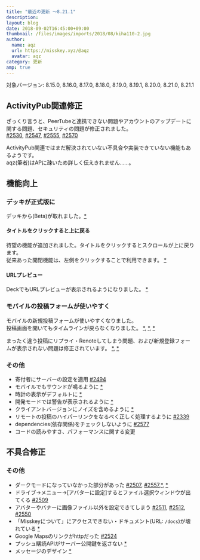 ```yaml
---
title: "最近の更新 ～8.21.1"
description: 
layout: blog
date: 2018-09-02T16:45:00+09:00
thumbnail: /files/images/imports/2018/08/kiha110-2.jpg
author:
  name: aqz
  url: https://misskey.xyz/@aqz
  avatar: aqz
category: 更新
amp: true
---
```

対象バージョン: 8.15.0, 8.16.0, 8.17.0, 8.18.0, 8.19.0, 8.19.1, 8.20.0, 8.21.0, 8.21.1

## ActivityPub関連修正
ざっくり言うと、PeerTubeと連携できない問題やアカウントのアップデートに関する問題、セキュリティの問題が修正されました。  
[#2530](https://github.com/syuilo/misskey/pull/2530), [#2547](https://github.com/syuilo/misskey/pull/2547), [#2555](https://github.com/syuilo/misskey/pull/2555), [#2570](https://github.com/syuilo/misskey/pull/2570)

ActivityPub関連ではまだ解決されていない不具合や実装できていない機能もあるようです。  
aqz(筆者)はAPに疎いため詳しく伝えきれません……。

## 機能向上
### デッキが正式版に
デッキから(Beta)が取れました。[*](https://github.com/syuilo/misskey/commit/e50fa4762dea5dd802dd8a1abbd94ffce7bfb444)

#### タイトルをクリックすると上に戻る
待望の機能が追加されました。タイトルをクリックするとスクロールが上に戻ります。  
従来あった開閉機能は、左側をクリックすることで利用できます。 [*](https://github.com/syuilo/misskey/commit/bffb9a5c451260b9b6b67df4972e28b895319825)

#### URLプレビュー
DeckでもURLプレビューが表示されるようになりました。 [*](https://github.com/syuilo/misskey/commit/488bbc96510990afeb9afe3ce5e68e001d514e3e)

### モバイルの投稿フォームが使いやすく
モバイルの新規投稿フォームが使いやすくなりました。  
投稿画面を開いてもタイムラインが戻らなくなりました。 [*](https://github.com/syuilo/misskey/commit/6819eb3b4da43665de8e159d774b3f2325ddfe0b), [*](https://github.com/syuilo/misskey/commit/7559b8da6c1b3c1bebd0355891d788f11bafa4ea), [*](https://github.com/syuilo/misskey/commit/5209a584a2ed76057ec5edc351cf155154f3f68f)

まったく違う投稿にリプライ・Renoteしてしまう問題、および新規登録フォームが表示されない問題は修正されています。 [*](https://github.com/syuilo/misskey/commit/63e2dbbb0d1b9be3aba6afc8ec7ddb5f84c193cf), [*](https://github.com/syuilo/misskey/commit/f1d65a66b465a18d200f922fac03384bee7d6f69)

### その他
- 寄付者にサーバーの設定を適用 [#2494](https://github.com/syuilo/misskey/pull/2494)
- モバイルでもサウンドが鳴るように [*](https://github.com/syuilo/misskey/commit/2762b78bcca788ae7fb0a53b1913bf2207a66e8b)
- 時計の表示がデフォルトに [*](https://github.com/syuilo/misskey/commit/f92745e381d0bd864367aee57f8e093d9806c526)
- 開発モードでは警告が表示されるように [*](https://github.com/syuilo/misskey/commit/f0abc4642969587039909d5f50adb7d4592f48ba)
- クライアントバージョンにノイズを含めるように [*](https://github.com/syuilo/misskey/commit/fd07f00d140d8a703f8f3438d42eb014aabe91fc)
- リモートの投稿のハイパーリンクをなるべく正しく処理するように [#2339](https://github.com/syuilo/misskey/pull/2339)
- dependencies(依存関係)をチェックしないように [#2577](https://github.com/syuilo/misskey/pull/2577)
- コードの読みやすさ、パフォーマンスに関する変更

## 不具合修正

### その他
- ダークモードになっていなかった部分があった [#2507](https://github.com/syuilo/misskey/pull/2507), [#2557](https://github.com/syuilo/misskey/pull/2557),[*](https://github.com/syuilo/misskey/commit/29b2bdf613efb6e1db10c830012e84270a480fa8), [*](https://github.com/syuilo/misskey/commit/4d6b9f62e5a66171ffcb791904f3e20358d84e78)
- ドライブ→メニュー→[アバターに設定]するとファイル選択ウィンドウが出てくる [#2509](https://github.com/syuilo/misskey/pull/2509)
- アバターやバナーに画像ファイル以外を設定できてしまう [#2511](https://github.com/syuilo/misskey/pull/2511), [#2512](https://github.com/syuilo/misskey/pull/2512), [#2550](https://github.com/syuilo/misskey/pull/2550)
- 「Misskeyについて」にアクセスできない・ドキュメント(URL: `/docs`)が壊れている [*](https://github.com/syuilo/misskey/commit/2de8e8c35803d77af1d6eae78d619f9b57c86bd7)
- Google Mapsのリンクがhttpだった [#2524](https://github.com/syuilo/misskey/pull/2524)
- プッシュ購読APIがサーバー公開鍵を返さない [*](https://github.com/syuilo/misskey/commit/4c6fb60dd25d7e2865fc7c4d97728593ffc3c902)
- メッセージのデザイン [*](https://github.com/syuilo/misskey/commit/9e318d5ebc1abd01059d68eacdf42605efdeb334)